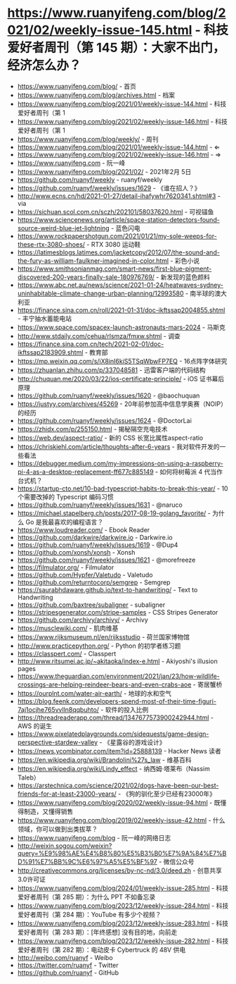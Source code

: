 # https://www.ruanyifeng.com/blog/2021/02/weekly-issue-145.html - 科技爱好者周刊（第 145 期）：大家不出门，经济怎么办？

- https://www.ruanyifeng.com/blog/ - 首页
- https://www.ruanyifeng.com/blog/archives.html - 档案
- https://www.ruanyifeng.com/blog/2021/01/weekly-issue-144.html - 科技爱好者周刊（第 1
- https://www.ruanyifeng.com/blog/2021/02/weekly-issue-146.html - 科技爱好者周刊（第 1
- https://www.ruanyifeng.com/blog/weekly/ - 周刊
- https://www.ruanyifeng.com/blog/2021/01/weekly-issue-144.html - ⇐
- https://www.ruanyifeng.com/blog/2021/02/weekly-issue-146.html - ⇒
- https://www.ruanyifeng.com - 阮一峰
- https://www.ruanyifeng.com/blog/2021/02/ - 2021年2月 5日
- https://github.com/ruanyf/weekly - ruanyf/weekly
- https://github.com/ruanyf/weekly/issues/1629 - 《谁在招人？》
- http://www.ecns.cn/hd/2021-01-27/detail-ihafywhr7620341.shtml#3 - via
- https://sichuan.scol.com.cn/sczh/202101/58037620.html - 可视锚鱼
- https://www.sciencenews.org/article/space-station-detectors-found-source-weird-blue-jet-lightning - 蓝色闪电
- https://www.rockpapershotgun.com/2021/01/21/my-sole-weeps-for-these-rtx-3080-shoes/ - RTX 3080 运动鞋
- https://latimesblogs.latimes.com/jacketcopy/2012/07/the-sound-and-the-fury-as-william-faulkner-imagined-in-color.html - 彩色小说
- https://www.smithsonianmag.com/smart-news/first-blue-pigment-discovered-200-years-finally-sale-180976769/ - 新发现的蓝色颜料
- https://www.abc.net.au/news/science/2021-01-24/heatwaves-sydney-uninhabitable-climate-change-urban-planning/12993580 - 南半球的澳大利亚
- https://finance.sina.com.cn/roll/2021-01-31/doc-ikftssap2004855.shtml - 丰宁抽水蓄能电站
- https://www.space.com/spacex-launch-astronauts-mars-2024 - 马斯克
- http://www.stdaily.com/cehua/rlsmza/fmxw.shtml - 调查
- https://finance.sina.com.cn/tech/2021-02-01/doc-ikftssap2183909.shtml - 教育部
- https://mp.weixin.qq.com/s/iX8inI6kiS5TSqWbwFP7EQ - 16点阵字体研究
- https://zhuanlan.zhihu.com/p/337048581 - 迅雷客户端的代码结构
- http://chuquan.me/2020/03/22/ios-certificate-principle/ - iOS 证书幕后原理
- https://github.com/ruanyf/weekly/issues/1620 - @baochuquan
- https://justyy.com/archives/45269 - 20年前参加高中信息学奥赛（NOIP）的经历
- https://github.com/ruanyf/weekly/issues/1624 - @DoctorLai
- https://zhidx.com/p/255150.html - 揭秘隔空充电技术
- https://web.dev/aspect-ratio/ - 新的 CSS 长宽比属性aspect-ratio
- https://chriskiehl.com/article/thoughts-after-6-years - 我对软件开发的一些看法
- https://debugger.medium.com/my-impressions-on-using-a-raspberry-pi-4-as-a-desktop-replacement-ff677c885149 - 如何将树莓派 4 代当作台式机？
- https://startup-cto.net/10-bad-typescript-habits-to-break-this-year/ - 10个需要改掉的 Typescript 编码习惯
- https://github.com/ruanyf/weekly/issues/1631 - @naruco
- https://michael.stapelberg.ch/posts/2017-08-19-golang_favorite/ - 为什么 Go 是我最喜欢的编程语言？
- https://www.loudreader.com/ - Ebook Reader
- https://github.com/darkwire/darkwire.io - Darkwire.io
- https://github.com/ruanyf/weekly/issues/1619 - @Dup4
- https://github.com/xonsh/xonsh - Xonsh
- https://github.com/ruanyf/weekly/issues/1621 - @morefreeze
- https://filmulator.org/ - Filmulator
- https://github.com/Hypfer/Valetudo - Valetudo
- https://github.com/returntocorp/semgrep - Semgrep
- https://saurabhdaware.github.io/text-to-handwriting/ - Text to Handwriting
- https://github.com/baxtree/subaligner - subaligner
- https://stripesgenerator.com/stripe-samples - CSS Stripes Generator
- https://github.com/archivy/archivy/ - Archivy
- https://musclewiki.com/ - 肌肉维基
- https://www.rijksmuseum.nl/en/rijksstudio - 荷兰国家博物馆
- http://www.practicepython.org/ - Python 的初学者练习题
- https://classpert.com/ - Classpert
- http://www.ritsumei.ac.jp/~akitaoka/index-e.html - Akiyoshi's illusion pages
- https://www.theguardian.com/environment/2021/jan/23/how-wildlife-crossings-are-helping-reindeer-bears-and-even-crabs-aoe - 寄居蟹桥
- https://ourplnt.com/water-air-earth/ - 地球的水和空气
- https://blog.feenk.com/developers-spend-most-of-their-time-figuri-7aj1ocjhe765vvlln8qqbuhto/ - 软件的投入比例
- https://threadreaderapp.com/thread/1347677573900242944.html - AWS 的诞生
- https://www.pixelatedplaygrounds.com/sidequests/game-design-perspective-stardew-valley - 《星露谷的游戏设计》
- https://news.ycombinator.com/item?id=25888139 - Hacker News 读者
- https://en.wikipedia.org/wiki/Brandolini%27s_law - 维基百科
- https://en.wikipedia.org/wiki/Lindy_effect - 纳西姆·塔莱布（Nassim Taleb）
- https://arstechnica.com/science/2021/02/dogs-have-been-our-best-friends-for-at-least-23000-years/ - 《狗的驯化至少已经有23000年》
- https://www.ruanyifeng.com/blog/2020/02/weekly-issue-94.html - 既懂得制造，又懂得销售
- https://www.ruanyifeng.com/blog/2019/02/weekly-issue-42.html - 什么领域，你可以做到出类拔萃？
- https://www.ruanyifeng.com/blog - 阮一峰的网络日志
- http://weixin.sogou.com/weixin?query=%E9%98%AE%E4%B8%80%E5%B3%B0%E7%9A%84%E7%BD%91%E7%BB%9C%E6%97%A5%E5%BF%97 - 微信公众号
- http://creativecommons.org/licenses/by-nc-nd/3.0/deed.zh - 创意共享3.0许可证
- https://www.ruanyifeng.com/blog/2024/01/weekly-issue-285.html - 科技爱好者周刊（第 285 期）：为什么 PPT 不如备忘录
- https://www.ruanyifeng.com/blog/2023/12/weekly-issue-284.html - 科技爱好者周刊（第 284 期）：YouTube 有多少个视频？
- https://www.ruanyifeng.com/blog/2023/12/weekly-issue-283.html - 科技爱好者周刊（第 283 期）：[年终感想] 没有目的地，向前走
- https://www.ruanyifeng.com/blog/2023/12/weekly-issue-282.html - 科技爱好者周刊（第 282 期）：电动皮卡 Cybertruck 的 48V 供电
- http://weibo.com/ruanyf - Weibo
- https://twitter.com/ruanyf - Twitter
- https://github.com/ruanyf - GitHub